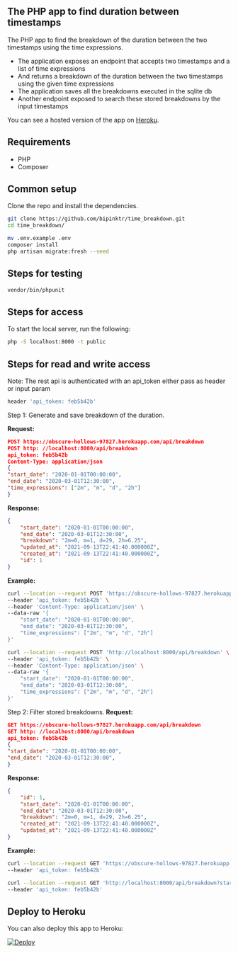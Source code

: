 ## The PHP app to find duration between timestamps

The PHP app to find the breakdown of the duration between the two timestamps using the time expressions.

- The application exposes an endpoint that accepts two timestamps and a list of time expressions
- And returns a breakdown of the duration between the two timestamps using the given time expressions
- The application saves all the breakdowns executed in the sqlite db
- Another endpoint exposed to search these stored breakdowns by the input timestamps

You can see a hosted version of the app on <a href="https://obscure-hollows-97827.herokuapp.com/" target="_blank">
Heroku</a>.

## Requirements

* PHP
* Composer

## Common setup

Clone the repo and install the dependencies.

``` bash
git clone https://github.com/bipinktr/time_breakdown.git
cd time_breakdown/
```

``` bash
mv .env.example .env
composer install
php artisan migrate:fresh --seed
```

## Steps for testing

``` bash
vendor/bin/phpunit
```

## Steps for access

To start the local server, run the following:

``` bash
php -S localhost:8000 -t public
```

## Steps for read and write access

Note: The rest api is authenticated with an api_token either pass as header or input param

``` bash
header 'api_token: feb5b42b'
```

Step 1: Generate and save breakdown of the duration.

**Request:**

```json
POST https://obscure-hollows-97827.herokuapp.com/api/breakdown
POST http: //localhost:8000/api/breakdown
api_token: feb5b42b
Content-Type: application/json
{
"start_date": "2020-01-01T00:00:00",
"end_date": "2020-03-01T12:30:00",
"time_expressions": ["2m", "m", "d", "2h"]
}
```

**Response:**

```json
{
    "start_date": "2020-01-01T00:00:00",
    "end_date": "2020-03-01T12:30:00",
    "breakdown": "2m=0, m=1, d=29, 2h=6.25",
    "updated_at": "2021-09-13T22:41:40.000000Z",
    "created_at": "2021-09-13T22:41:40.000000Z",
    "id": 1
}
```

**Example:**

``` bash
curl --location --request POST 'https://obscure-hollows-97827.herokuapp.com/api/breakdown' \
--header 'api_token: feb5b42b' \
--header 'Content-Type: application/json' \
--data-raw '{
    "start_date": "2020-01-01T00:00:00",
    "end_date": "2020-03-01T12:30:00",
    "time_expressions": ["2m", "m", "d", "2h"]
}'
```

``` bash
curl --location --request POST 'http://localhost:8000/api/breakdown' \
--header 'api_token: feb5b42b' \
--header 'Content-Type: application/json' \
--data-raw '{
    "start_date": "2020-01-01T00:00:00",
    "end_date": "2020-03-01T12:30:00",
    "time_expressions": ["2m", "m", "d", "2h"]
}'
```

Step 2: Filter stored breakdowns.
**Request:**

```json
GET https://obscure-hollows-97827.herokuapp.com/api/breakdown
GET http: //localhost:8000/api/breakdown
api_token: feb5b42b
{
"start_date": "2020-01-01T00:00:00",
"end_date": "2020-03-01T12:30:00",
}
```

**Response:**

```json
{
    "id": 1,
    "start_date": "2020-01-01T00:00:00",
    "end_date": "2020-03-01T12:30:00",
    "breakdown": "2m=0, m=1, d=29, 2h=6.25",
    "created_at": "2021-09-13T22:41:40.000000Z",
    "updated_at": "2021-09-13T22:41:40.000000Z"
}
```

**Example:**

``` bash
curl --location --request GET 'https://obscure-hollows-97827.herokuapp.com/api/breakdown?start_date=2020-01-01T00:00:00&end_date=2020-03-01T12:30:00' \
--header 'api_token: feb5b42b'
```

``` bash
curl --location --request GET 'http://localhost:8000/api/breakdown?start_date=2020-01-01T00:00:00&end_date=2020-03-01T12:30:00' \
--header 'api_token: feb5b42b'
```

## Deploy to Heroku

You can also deploy this app to Heroku:

[![Deploy](https://www.herokucdn.com/deploy/button.svg)](https://heroku.com/deploy)
